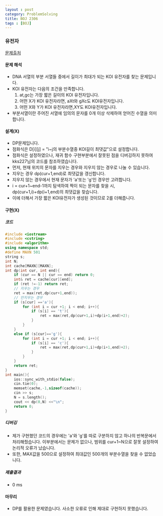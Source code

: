```yaml
---
layout : post
category: ProblemSolving
title: BOJ 2306
tags : [BOJ]
---
```

### 유전자

[문제출처](https://www.acmicpc.net/problem/2306)

#### 문제 해석
  
- DNA 서열의 부분 서열들 중에서 길이가 최대가 되는 KOI 유전자를 찾는 문제입니다.
- KOI 유전자는 다음의 조건을 만족합니다.
   1. at,gc는 가장 짧은 길이의 KOI 유전자입니다.
   2. 어떤 X가 KOI 유전자라면, aXt와 gXc도 KOI유전자입니다.
   3. 어떤 X와 Y가 KOI 유전자라면,XY도 KOI유전자입니다.
- 부분서열이란 주어진 서열에 임의의 문자를 0개 이상 삭제하여 얻어진 수열을 의미합니다.

#### 설계(X)

- DP문제입니다.
- 점화식은 D[i][j] = "i~j의 부분수열중 KOI길이 최댓값"으로 설정합니다.
- 점화식은 설정하였으나, 재귀 함수 구현부분에서 잘못된 점을 디버깅하지 못하여 kks227님의 코드를 참조하였습니다.
- 먼저, 현재 위치의 문자를 지우는 경우와 지우지 않는 경우로 나눌 수 있습니다.
- 지우는 경우 dp(cur+1,end)로 최댓값을 갱신합니다.
- 지우지 않는 경우에서 현재 문자가 'a'또는 'g'인 경우만 고려합니다.
- i = cur+1~end-1까지 탐색하여 짝이 되는 문자를 찾을 시, dp(cur+1,i)+dp(i+1,end)의 최댓값을 찾습니다.
- 이에 더해서 가장 짧은 KOI유전자가 생성된 것이므로 2를 더해줍니다.

#### 구현(X)

##### 코드

```cpp
#include <iostream>
#include <cstring>
#include <algorithm>
using namespace std;
#define MAXN 501
string s;
int N;
int cache[MAXN][MAXN];
int dp(int cur, int end){
    if (cur == N || cur == end) return 0;
    int& ret = cache[cur][end];
    if (ret !=-1) return ret;
    // 지우는 경우
    ret = max(ret,dp(cur+1,end));
    // 안지우는 경우
    if (s[cur] =='a'){
        for (int i = cur +1; i < end; i++){
            if (s[i] == 't'){
                ret = max(ret,dp(cur+1,i)+dp(i+1,end)+2);
            }
        }
    }
    else if (s[cur]=='g'){
        for (int i = cur +1; i < end; i++){
            if (s[i] == 'c'){
                ret = max(ret,dp(cur+1,i)+dp(i+1,end)+2);
            }
        }
    }
    return ret;
}
int main(){
    ios::sync_with_stdio(false);
    cin.tie(0);
    memset(cache,-1,sizeof(cache));
    cin >> s;
    N = s.length();
    cout << dp(0,N) <<"\n";
    return 0;
}
```

##### 디버깅

- 제가 구현했던 코드의 경우에는 'a'와 'g'를 따로 구분하지 않고 하나의 반복문에서 처리해줬습니다. 이부분에서는 문제가 없으나, 범위를 cur+1~N으로 잘못 설정하여 논리적 오류가 났습니다.
- 또한, MAX값을 500으로 설정하여 최대값인 500개의 부분수열을 찾을 수 없었습니다.

##### 제출결과

- 0 ms

#### 마무리

- DP를 활용한 문제였습니다. 사소한 오류로 인해 제대로 구현하지 못했습니다.
